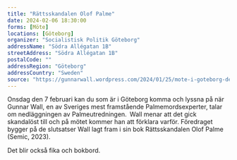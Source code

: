 ```yaml
---
title: "Rättsskandalen Olof Palme"
date: 2024-02-06 18:30:00
forms: [Möte]
locations: [Göteborg]
organizer: "Socialistisk Politik Göteborg"
addressName: "Södra Allégatan 1B"
streetAddress: "Södra Allégatan 1B"
postalCode: ""
addressRegion: "Göteborg"
addressCountry: "Sweden"
source: "https://gunnarwall.wordpress.com/2024/01/25/mote-i-goteborg-den-7-februari-om-palmeutredningen-jag-berattar-om-skandalen-kring-att-den-lades-ner/"
---
```

Onsdag den 7 februari kan du som är i Göteborg komma och lyssna på när Gunnar Wall, en av Sveriges mest framstående Palmemordsexperter, talar om nedläggningen av Palmeutredningen. Wall menar att det gick skandalöst till och på mötet kommer han att förklara varför. Föredraget bygger på de slutsatser Wall lagt fram i sin bok Rättsskandalen Olof Palme (Semic, 2023).

Det blir också fika och bokbord.
